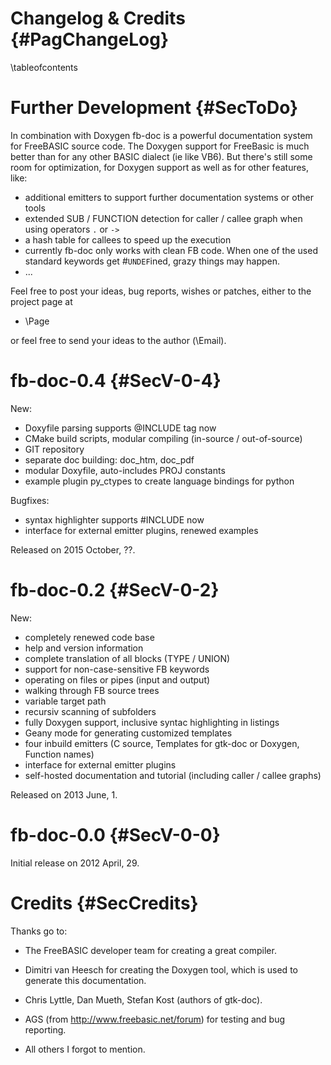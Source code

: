 Changelog & Credits {#PagChangeLog}
===================
\tableofcontents


Further Development  {#SecToDo}
===================

In combination with Doxygen fb-doc is a powerful documentation
system for FreeBASIC source code. The Doxygen support for FreeBasic
is much better than for any other BASIC dialect (ie like VB6). But
there's still some room for optimization, for Doxygen support as
well as for other features, like:

- additional emitters to support further documentation systems or other tools
- extended SUB / FUNCTION detection for caller / callee graph when using operators `.` or `->`
- a hash table for callees to speed up the execution
- currently fb-doc only works with clean FB code. When one of the
  used standard keywords get \#`UNDEF`ined, grazy things may happen.
- ...

Feel free to post your ideas, bug reports, wishes or patches, either
to the project page at

- \Page

or feel free to send your ideas to the author (\Email).


fb-doc-0.4 {#SecV-0-4}
==========

New:

- Doxyfile parsing supports @INCLUDE tag now
- CMake build scripts, modular compiling (in-source / out-of-source)
- GIT repository
- separate doc building: doc_htm, doc_pdf
- modular Doxyfile, auto-includes PROJ constants
- example plugin py_ctypes to create language bindings for python

Bugfixes:

- syntax highlighter supports #INCLUDE now
- interface for external emitter plugins, renewed examples

Released on 2015 October, ??.


fb-doc-0.2 {#SecV-0-2}
==========

New:

- completely renewed code base
- help and version information
- complete translation of all blocks (TYPE / UNION)
- support for non-case-sensitive FB keywords
- operating on files or pipes (input and output)
- walking through FB source trees
- variable target path
- recursiv scanning of subfolders
- fully Doxygen support, inclusive syntac highlighting in listings
- Geany mode for generating customized templates
- four inbuild emitters (C source, Templates for gtk-doc or Doxygen, Function names)
- interface for external emitter plugins
- self-hosted documentation and tutorial (including caller / callee graphs)

Released on 2013 June, 1.


fb-doc-0.0 {#SecV-0-0}
==========

Initial release on 2012 April, 29.



Credits {#SecCredits}
=======

Thanks go to:

- The FreeBASIC developer team for creating a great compiler.

- Dimitri van Heesch for creating the Doxygen tool, which is used to
  generate this documentation.

- Chris Lyttle, Dan Mueth, Stefan Kost (authors of gtk-doc).

- AGS (from http://www.freebasic.net/forum) for testing and bug reporting.

- All others I forgot to mention.

